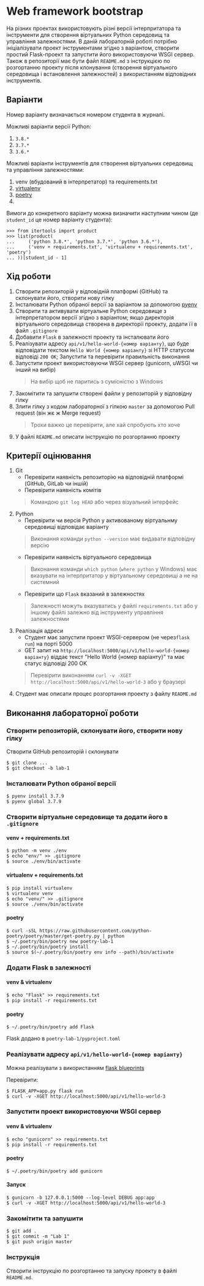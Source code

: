 # Web framework bootstrap

На різних проектах використовують різні версії інтерпритатора та інструменти для створення віртуальних Python середовищ та управління залежностями. В даній лабораторній роботі потрібно ініціалізувати проект інструментами згідно з варіантом, створити простий Flask-проект та запустити його використовуючи WSGI сервер. Також в репозиторії має бути файл `README.md` з інструкцією по розгортанню проекту після клонування (створення віртуального середовища і встановлення залежностей) з використанням відповідних інструментів.

## Варіанти

Номер варіанту визначається номером студента в журналі. 

Можливі варіанти версії Python:
1. `3.8.*` 
2. `3.7.*` 
3. `3.6.*`

Можливі варіанти інструментів для створення віртуальних середовищ та управління залежностями:
1. venv (вбудований в інтерпретатор) та requirements.txt
2. [virtualenv](https://virtualenv.pypa.io/en/stable/)
3. [poetry](https://python-poetry.org/)
4.

Вимоги до конкретного варіанту можна визначити наступним чином (де `student_id` це номер варіанту студента):
```
>>> from itertools import product
>>> list(product(
...     ('python 3.8.*', 'python 3.7.*', 'python 3.6.*'), 
...     ('venv + requirements.txt', 'virtualenv + requirements.txt', 'poetry')
... ))[student_id - 1]
```

## Хід роботи

1. Створити репозиторій у відповідній платформі (GitHub) та склонувати його, створити нову гілку
2. Інсталювати Python обраної версії за варіантом за допомогою [pyenv](https://github.com/pyenv/pyenv)    
3. Створити та активувати віртуальне Python середовище з інтерпретатором версії згідно з варіантом; якщо директорія віртуального середовища створена в директорії проекту, додати її в файл `.gitignore` 
4. Добавити `Flask` в залежності проекту та інсталювати його
5. Реалізувати адресу `api/v1/hello-world-{номер варіанту}`, що буде відповідати текстом `Hello World {номер варіанту}` зі HTTP статусом відповіді `200 OK`; Запустити та перевірити правильність виконання
6. Запустити проект використовуючи WSGI сервер (gunicorn, uWSGI чи інший на вибір)
    > На вибір щоб не паритись з сумісністю з Windows
7. Закомітити та запушити створені файли у репозиторій у відповідну гілку
8. Злити гілку з кодом лабораторної з гілкою `master` за допомогою Pull request (він жє ж Merge request)
    > Трохи важко це перевірити, але хай спробують хто хоче
9. У файлі `README.md` описати інструкцію по розгортанню проекту

## Критерії оцінювання

1. Git
    * Перевірити наявність репозиторію на відповідній платформі (GitHub, GitLab чи іншій)
    * Перевірити наявність комітів
    > Командою `git log HEAD` або через візуальний інтерфейс
2. Python
    * Перевірити чи версія Python у активованому віртуальнму середовищі відповідає варіанту
    > Виконання команди `python --version` має видавати відповідну версію
    * Перевірити наявність віртуального середовища
    > Виконання команди `which python` (`where python` у Windows) має вказувати на інтерпритатор у віртуальному середовищі а не на системний
    * Перевірити що `Flask` вказаний в залежностях
    > Залежності можуть вказуватись у файлі `requirements.txt` або у іншому файлі залежно від інструменту управління залежностями
3. Реалізація адреси
    * Студент має запустити проект WSGI-сервером (не через`flask run`) на порті 5000
    * GET запит на `http://localhost:5000/api/v1/hello-world-{номер варіанту}` віддає текст "Hello World {номер варіанту}" та має статус відповіді 200 OK
    > Перевірити виконанням `curl -v -XGET http://localhost:5000/api/v1/hello-world-3` або у браузері
4. Студент має описати процес розгортання проекту з файлу `README.md`

## Виконання лабораторної роботи

### Створити репозиторій, склонувати його, створити нову гілку

Створити GitHub репозиторій і склонувати
```
$ git clone ...
$ git checkout -b lab-1
```

### Інсталювати Python обраної версії

```
$ pyenv install 3.7.9
$ pyenv global 3.7.9
```

### Створити віртуальне середовище та додати його в `.gitignore`

#### venv + requirements.txt
```
$ python -m venv ./env
$ echo "env/" >> .gitignore
$ source ./env/bin/activate
```

#### virtualenv + requirements.txt
```
$ pip install virtualenv
$ virtualenv venv
$ echo "venv/" >> .gitignore
$ source ./venv/bin/activate
```

#### poetry
```
$ curl -sSL https://raw.githubusercontent.com/python-poetry/poetry/master/get-poetry.py | python
$ ~/.poetry/bin/poetry new poetry-lab-1
$ ~/.poetry/bin/poetry install
$ source $(~/.poetry/bin/poetry env info --path)/bin/activate
```

### Додати Flask в залежності

#### venv & virtualenv

```
$ echo "Flask" >> requirements.txt
$ pip install -r requirements.txt
```

#### poetry

```
$ ~/.poetry/bin/poetry add Flask
```

Flask додано в `poetry-lab-1/pyproject.toml`

### Реалізувати адресу `api/v1/hello-world-{номер варіанту}`

Можна реалізувати з використанням [flask blueprints](https://flask.palletsprojects.com/en/1.1.x/blueprints/)

Перевірити:
```
$ FLASK_APP=app.py flask run
$ curl -v -XGET http://localhost:5000/api/v1/hello-world-3
```

### Запустити проект використовуючи WSGI сервер

#### venv & virtualenv
```
$ echo "gunicorn" >> requirements.txt
$ pip install -r requirements.txt
```
#### poetry
```
$ ~/.poetry/bin/poetry add gunicorn
```
#### Запуск
```
$ gunicorn -b 127.0.0.1:5000 --log-level DEBUG app:app
$ curl -v -XGET http://localhost:5000/api/v1/hello-world-3
```

### Закомітити та запушити 

```
$ git add .
$ git commit -m "Lab 1"
$ git push origin master
```

### Інструкція

Створити інструкцію по розгортанню та запуску проекту в файлі `README.md`.  
